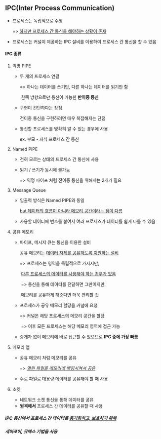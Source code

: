 ## IPC(Inter Process Communication)



- 프로세스는 독립적으로 수행

  => <u>하지만 프로세스 간 통신을 해야하는 상황이 존재</u>



- 프로세스는 커널이 제공하는 IPC 설비를 이용하여 프로세스 간 통신을 할 수 있음



#### IPC 종류



1. 익명 PIPE

   - 두 개의 프로세스 연결

     => 하나는 데이터를 쓰기만, 다른 하나는 데이터를 읽기만 함

     ​     한쪽 방향으로만 통신이 가능한 **반이중 통신**

   - 구현이 간단하다는 장점

     전이중 통신을 구현하려면 매우 복잡해지는 단점

   - 통신할 프로세스를 명확히 알 수 있는 경우에 사용

     ex. 부모 - 자식 프로세스 간 통신



2. Named PIPE

   - 전혀 모르는 상태의 프로세스 간 통신에 사용

   - 읽기 / 쓰기가 동시에 불가능

     => 익명 파이프 처럼 전이중 통신을 위해서는 2개가 필요



3. Message Queue

   - 입출력 방식은 Named PIPE와 동일

     <u>but 데이터의 흐름이 아니라 메모리 공간이라는 점이 다름</u>

   - 사용할 데이터에 번호를 붙여서 여러 프로세스가 데이터를 쉽게 다룰 수 있음



4. 공유 메모리

   - 파이프, 메시지 큐는 통신을 이용한 설비

     공유 메모리는 <u>데이터 자체를 공유하도록 지원하는 설비</u>

     => 프로세스는 영역을 독립적으로 가지지만,

     ​      <u>다른 프로세스의 데이터를 사용해야 하는 경우가 있음</u>

     ​      => 통신을 통해 데이터를 전달하면 그만이지만,

     ​            메모리를 공유하게 해준다면 더욱 편리할 것

   - 프로세스가 공유 메모리 할당을 커널에 요청

     => 커널은 해당 프로세스의 메모리 공간을 할당

     ​	=> 이후 모든 프로세스는 해당 메모리 영역에 접근 가능

   - 중개자 없이 메모리에 바로 접근할 수 있으므로 **IPC 중에 가장 빠름**



5. 메모리 맵

   - 공유 메모리 처럼 메모리를 공유

     => <u>*열린 파일을 메모리에 매핑시켜서 공유*</u>

   - 주로 파일로 대용량 데이터를 공유해야 할 때 사용



6. 소켓
   - 네트워크 소켓 통신을 통해 데이터를 공유
   - **원격에서** 프로세스 간 데이터를 공유할 때 사용



##### IPC 통신에서 프로세스 간 데이터를 <u>동기화하고, 보호하기 위해</u>

##### 세마포어, 뮤텍스 기법을 사용